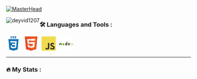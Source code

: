 [![MasterHead](https://www.creativefabrica.com/wp-content/uploads/2021/02/12/Amazing-natural-scenery-at-night-Graphics-8558140-1-1-580x387.jpg)](https://github.com/deyvid1207)

<a target="_blank" rel="noopener noreferrer nofollow" href="https://camo.githubusercontent.com/f4f1fbeee72ea32b766cd884585e7420fc1f7ecc20d9080b39d601c13df27aab/68747470733a2f2f6769746875622d726561646d652d73746174732e76657263656c2e6170702f6170693f757365726e616d653d6174616e61736f6f772673686f775f69636f6e733d74727565267468656d653d7261646963616c"><img align="left" src="https://camo.githubusercontent.com/f4f1fbeee72ea32b766cd884585e7420fc1f7ecc20d9080b39d601c13df27aab/68747470733a2f2f6769746875622d726561646d652d73746174732e76657263656c2e6170702f6170693f757365726e616d653d6174616e61736f6f772673686f775f69636f6e733d74727565267468656d653d7261646963616c" alt="deyvid1207" data-canonical-src="https://github-readme-stats.vercel.app/api?username=deyvid1207&amp;show_icons=true&amp;theme=radical" style="max-width: 100%;"></a>

### :hammer_and_wrench: Languages and Tools :


  <img src="https://github.com/devicons/devicon/blob/master/icons/css3/css3-plain-wordmark.svg"  title="CSS3" alt="CSS" width="40" height="40"/>&nbsp;
  <img src="https://github.com/devicons/devicon/blob/master/icons/html5/html5-original.svg" title="HTML5" alt="HTML" width="40" height="40"/>&nbsp;
  <img src="https://github.com/devicons/devicon/blob/master/icons/javascript/javascript-original.svg" title="JavaScript" alt="JavaScript" width="40" height="40"/>&nbsp;
  <img src="https://github.com/devicons/devicon/blob/master/icons/nodejs/nodejs-original-wordmark.svg" title="NodeJS" alt="NodeJS" width="40" height="40"/>&nbsp;

---

### :fire: My Stats :
